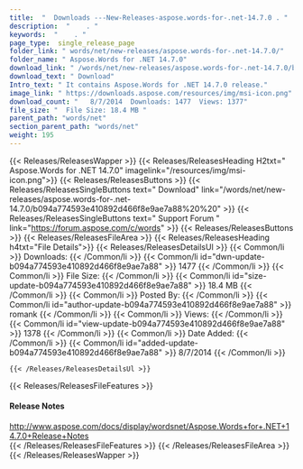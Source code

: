 ```yaml
---
title:  "  Downloads ---New-Releases-aspose.words-for-.net-14.7.0 . " 
description:  "    . " 
keywords:  "    . " 
page_type:  single_release_page
folder_link: " words/net/new-releases/aspose.words-for-.net-14.7.0/"
folder_name: " Aspose.Words for .NET 14.7.0"
download_link: " /words/net/new-releases/aspose.words-for-.net-14.7.0/b094a774593e410892d466f8e9ae7a88"
download_text: " Download"
Intro_text: " It contains Aspose.Words for .NET 14.7.0 release."
image_link: " https://downloads.aspose.com/resources/img/msi-icon.png"
download_count: "   8/7/2014  Downloads: 1477  Views: 1377"
file_size: "  File Size: 18.4 MB "
parent_path: "words/net"
section_parent_path: "words/net"
weight: 195 
---
```


{{< Releases/ReleasesWapper >}}
  {{< Releases/ReleasesHeading H2txt=" Aspose.Words for .NET 14.7.0" imagelink="/resources/img/msi-icon.png">}}
  {{< Releases/ReleasesButtons >}}
    {{< Releases/ReleasesSingleButtons text=" Download" link="/words/net/new-releases/aspose.words-for-.net-14.7.0/b094a774593e410892d466f8e9ae7a88%20%20" >}}
    {{< Releases/ReleasesSingleButtons text=" Support Forum " link="https://forum.aspose.com/c/words" >}}
  {{< Releases/ReleasesButtons >}}
  {{< Releases/ReleasesFileArea >}}
    {{< Releases/ReleasesHeading h4txt="File Details">}}
    {{< Releases/ReleasesDetailsUl >}}
            {{< Common/li  >}} Downloads: {{< /Common/li >}} 
      {{< Common/li id="dwn-update-b094a774593e410892d466f8e9ae7a88" >}} 1477 {{< /Common/li >}} 
      {{< Common/li  >}} File Size: {{< /Common/li >}} 
      {{< Common/li id="size-update-b094a774593e410892d466f8e9ae7a88" >}} 18.4 MB {{< /Common/li >}} 
      {{< Common/li  >}} Posted By: {{< /Common/li >}} 
      {{< Common/li id="author-update-b094a774593e410892d466f8e9ae7a88" >}} romank {{< /Common/li >}} 
      {{< Common/li  >}} Views: {{< /Common/li >}} 
      {{< Common/li id="view-update-b094a774593e410892d466f8e9ae7a88" >}} 1378 {{< /Common/li >}} 
      {{< Common/li  >}} Date Added: {{< /Common/li >}} 
      {{< Common/li id="added-update-b094a774593e410892d466f8e9ae7a88" >}} 8/7/2014 {{< /Common/li >}} 

    {{< /Releases/ReleasesDetailsUl >}}

  {{< Releases/ReleasesFileFeatures >}}
      <h4>Release Notes</h4><div><a href="http://www.aspose.com/docs/display/wordsnet/Aspose.Words+for+.NET+14.7.0+Release+Notes">http://www.aspose.com/docs/display/wordsnet/Aspose.Words+for+.NET+14.7.0+Release+Notes</a></div>
  {{< /Releases/ReleasesFileFeatures >}}
 {{< /Releases/ReleasesFileArea >}}
{{< /Releases/ReleasesWapper >}}


